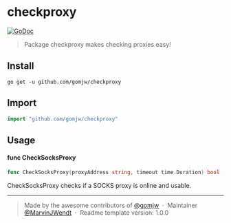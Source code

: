 # checkproxy

[![GoDoc](https://godoc.org/github.com/gomjw/checkproxy?status.svg)](https://godoc.org/github.com/gomjw/checkproxy)

> Package checkproxy makes checking proxies easy!

## Install

```console
go get -u github.com/gomjw/checkproxy
```

## Import

```go
import "github.com/gomjw/checkproxy"
```

## Usage

#### func  CheckSocksProxy

```go
func CheckSocksProxy(proxyAddress string, timeout time.Duration) bool
```
CheckSocksProxy checks if a SOCKS proxy is online and usable.



---

> Made by the awesome contributors of [@gomjw](https://github.com/gomjw) &nbsp;&middot;&nbsp;
> Maintainer [@MarvinJWendt](https://github.com/MarvinJWendt) &nbsp;&middot;&nbsp;
> Readme template version: 1.0.0
